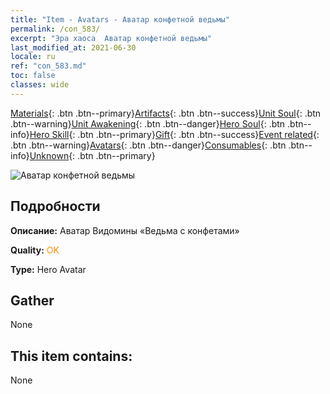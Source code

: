 ```yaml
---
title: "Item - Avatars - Аватар конфетной ведьмы"
permalink: /con_583/
excerpt: "Эра хаоса  Аватар конфетной ведьмы"
last_modified_at: 2021-06-30
locale: ru
ref: "con_583.md"
toc: false
classes: wide
---
```

 [Materials](/ItemsRU/){: .btn .btn--primary}[Artifacts](/ItemsRU/Artifacts/){: .btn .btn--success}[Unit Soul](/ItemsRU/UnitSoul/){: .btn .btn--warning}[Unit Awakening](/ItemsRU/UnitAwakening/){: .btn .btn--danger}[Hero Soul](/ItemsRU/HeroSoul/){: .btn .btn--info}[Hero Skill](/ItemsRU/HeroSkill/){: .btn .btn--primary}[Gift](/ItemsRU/Gift/){: .btn .btn--success}[Event related](/ItemsRU/Events/){: .btn .btn--warning}[Avatars](/ItemsRU/Avatars/){: .btn .btn--danger}[Consumables](/ItemsRU/Consumables/){: .btn .btn--info}[Unknown](/ItemsRU/Unknown/){: .btn .btn--primary}

 ![Аватар конфетной ведьмы](/images/h/h_Vidomina5.jpg)

## Подробности
 **Описание:** Аватар Видомины «Ведьма с конфетами»

 **Quality:** <span style="color: #FF8C00">OK</span>

 **Type:** Hero Avatar

## Gather

  None

## This item contains:

  None

